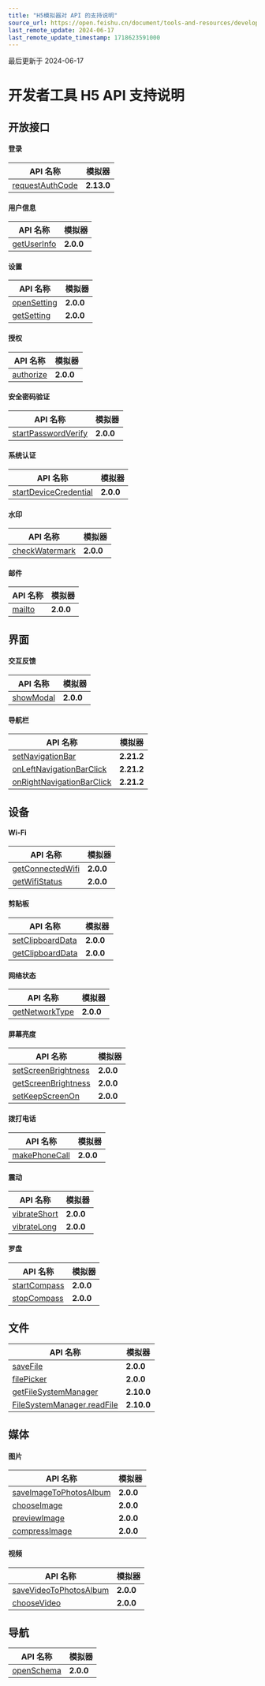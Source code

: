 ```yaml
---
title: "H5模拟器对 API 的支持说明"
source_url: https://open.feishu.cn/document/tools-and-resources/development-tools/development-of-h5-in-tools/how-to-debug-apis-in-monitor-of-h5-
last_remote_update: 2024-06-17
last_remote_update_timestamp: 1718623591000
---
```

最后更新于 2024-06-17

# 开发者工具 H5 API 支持说明

## 开放接口

#### 登录

API 名称 | 模拟器
--- | ---
[requestAuthCode](https://open.feishu.cn/document/uYjL24iN/uUzMuUzMuUzM/20220308) | **2.13.0**

#### 用户信息

API 名称 | 模拟器
--- | ---
[getUserInfo](https://open.feishu.cn/document/uYjL24iN/ucjMx4yNyEjL3ITM) | **2.0.0**

#### 设置

API 名称 | 模拟器
--- | ---
[openSetting](https://open.feishu.cn/document/uYjL24iN/uUzMx4SNzEjL1MTM) | **2.0.0**
[getSetting](https://open.feishu.cn/document/uYjL24iN/uQzMx4CNzEjL0MTM) | **2.0.0**

#### 授权

API 名称 | 模拟器
--- | ---
[authorize](https://open.feishu.cn/document/uYjL24iN/ugzMx4COzEjL4MTM) | **2.0.0**

#### 安全密码验证

API 名称 | 模拟器
--- | ---
[startPasswordVerify](https://open.feishu.cn/document/uYjL24iN/ugTO3IjL4kzNy4CO5cjM) | **2.0.0**

#### 系统认证

API 名称 | 模拟器
--- | ---
[startDeviceCredential](https://open.feishu.cn/document/uYjL24iN/uIDN14iM0UjLyQTN) | **2.0.0**

#### 水印

API 名称 | 模拟器
--- | ---
[checkWatermark](https://open.feishu.cn/document/uYjL24iN/ukTM1EjL5ETNx4SOxUTM) | **2.0.0**

#### 邮件

API 名称 | 模拟器
--- | ---
[mailto](https://open.feishu.cn/document/uYjL24iN/uAjNwEjLwYDMx4CM2ATM) | **2.0.0**

## 界面
#### 交互反馈

API 名称 | 模拟器
--- | ---
[showModal](https://open.feishu.cn/document/uYjL24iN/ugDNy4CO0IjL4QjM) | **2.0.0**

#### 导航栏

API 名称 | 模拟器
--- | ---
[setNavigationBar](https://open.feishu.cn/document/uYjL24iN/uYjMy4iNyIjL2IjM/setnavigationbar) | **2.21.2**
[onLeftNavigationBarClick](https://open.feishu.cn/document/uYjL24iN/uYjMy4iNyIjL2IjM/onleftnavigationbarclick) | **2.21.2**
[onRightNavigationBarClick](https://open.feishu.cn/document/uYjL24iN/uYjMy4iNyIjL2IjM/onrightnavigationbarclick) | **2.21.2**

## 设备
#### Wi-Fi

API 名称 | 模拟器
--- | ---
[getConnectedWifi](https://open.feishu.cn/document/uYjL24iN/ugjNx4CO2EjL4YTM) | **2.0.0**
[getWifiStatus](https://open.feishu.cn/document/uYjL24iN/uYTN4QjL2UDO04iN1gDN) | **2.0.0**

#### 剪贴板

API 名称 | 模拟器
--- | ---
[setClipboardData](https://open.feishu.cn/document/uYjL24iN/ugzNx4CO3EjL4cTM) | **2.0.0**
[getClipboardData](https://open.feishu.cn/document/uYjL24iN/uczNx4yN3EjL3cTM) | **2.0.0**

#### 网络状态

API 名称 | 模拟器
--- | ---
[getNetworkType](https://open.feishu.cn/document/uYjL24iN/uYjNx4iN2EjL2YTM) | **2.0.0**

#### 屏幕亮度

API 名称 | 模拟器
--- | ---
[setScreenBrightness](https://open.feishu.cn/document/uYjL24iN/uIjNx4iM2EjLyYTM/set-screen-brightness) | **2.0.0**
[getScreenBrightness](https://open.feishu.cn/document/uYjL24iN/uIjNx4iM2EjLyYTM/get-screen-brightness) | **2.0.0**
[setKeepScreenOn](https://open.feishu.cn/document/uYjL24iN/ukzNx4SO3EjL5cTM) | **2.0.0**

#### 拨打电话

API 名称 | 模拟器
--- | ---
[makePhoneCall](https://open.feishu.cn/document/uYjL24iN/uUzNx4SN3EjL1cTM) | **2.0.0**

#### 震动

API 名称 | 模拟器
--- | ---
[vibrateShort](https://open.feishu.cn/document/uYjL24iN/uADOx4CM4EjLwgTM) | **2.0.0**
[vibrateLong](https://open.feishu.cn/document/uYjL24iN/uEDOx4SM4EjLxgTM) | **2.0.0**

#### 罗盘

API 名称 | 模拟器
--- | ---
[startCompass](https://open.feishu.cn/document/uYjL24iN/uIzNx4iM3EjLycTM) | **2.0.0**
[stopCompass](https://open.feishu.cn/document/uYjL24iN/uMzNx4yM3EjLzcTM) | **2.0.0**

## 文件

API 名称 | 模拟器
--- | ---
[saveFile](https://open.feishu.cn/document/uYjL24iN/ugDOz4CO4MjL4gzM) | **2.0.0**
[filePicker](https://open.feishu.cn/document/uYjL24iN/uETM04SMxQjLxEDN) | **2.0.0**
[getFileSystemManager](https://open.feishu.cn/document/uYjL24iN/uETOuETOuETO/tt_get_file_system_manager) | **2.10.0**
[FileSystemManager.readFile](https://open.feishu.cn/document/uYjL24iN/uETOuETOuETO/file_system_manager/file_system_manager_read_file) | **2.10.0**

## 媒体
#### 图片

API 名称 | 模拟器
--- | ---
[saveImageToPhotosAlbum](https://open.feishu.cn/document/uYjL24iN/uUTMx4SNxEjL1ETM) | **2.0.0**
[chooseImage](https://open.feishu.cn/document/uYjL24iN/uMTMx4yMxEjLzETM) | **2.0.0**
[previewImage](https://open.feishu.cn/document/uYjL24iN/uMDOx4yM4EjLzgTM) | **2.0.0**
[compressImage](https://open.feishu.cn/document/uYjL24iN/uMjN24yM2YjLzYjN) | **2.0.0**

#### 视频

API 名称 | 模拟器
--- | ---
[saveVideoToPhotosAlbum](https://open.feishu.cn/document/uYjL24iN/ucDOx4yN4EjL3gTM) | **2.0.0**
[chooseVideo](https://open.feishu.cn/document/uYjL24iN/uEjMx4SMyEjLxITM) | **2.0.0**

## 导航

API 名称 | 模拟器
--- | ---
[openSchema](https://open.feishu.cn/document/uYjL24iN/ukzN4IjL5cDOy4SO3gjM) | **2.0.0**

